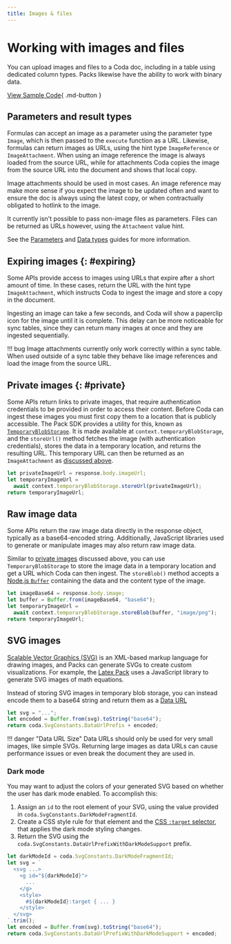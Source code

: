 ```yaml
---
title: Images & files
---
```


# Working with images and files

You can upload images and files to a Coda doc, including in a table using dedicated column types. Packs likewise have the ability to work with binary data.

[View Sample Code][samples]{ .md-button }


## Parameters and result types

Formulas can accept an image as a parameter using the parameter type `Image`, which is then passed to the `execute` function as a URL. Likewise, formulas can return images as URLs, using the hint type `ImageReference` or `ImageAttachment`. When using an image reference the image is always loaded from the source URL, while for attachments Coda copies the image from the source URL into the document and shows that local copy.

Image attachments should be used in most cases. An image reference may make more sense if you expect the image to be updated often and want to ensure the doc is always using the latest copy, or when contractually obligated to hotlink to the image.

It currently isn't possible to pass non-image files as parameters. Files can be returned as URLs however, using the `Attachment` value hint.

See the [Parameters][parameters_images] and [Data types][data_types_images] guides for more information.


## Expiring images {: #expiring}

Some APIs provide access to images using URLs that expire after a short amount of time. In these cases, return the URL with the hint type `ImageAttachment`, which instructs Coda to ingest the image and store a copy in the document.

Ingesting an image can take a few seconds, and Coda will show a paperclip icon for the image until it is complete. This delay can be more noticeable for sync tables, since they can return many images at once and they are ingested sequentially.

!!! bug
    Image attachments currently only work correctly within a sync table. When used outside of a sync table they behave like image references and load the image from the source URL.


## Private images {: #private}

Some APIs return links to private images, that require authentication credentials to be provided in order to access their content. Before Coda can ingest these images you must first copy them to a location that is publicly accessible. The Pack SDK provides a utility for this, known as [`TemporaryBlobStorage`][reference_temporaryblobstorage]. It is made available at `context.temporaryBlobStorage`, and the `storeUrl()` method fetches the image (with authentication credentials), stores the data in a temporary location, and returns the resulting URL. This temporary URL can then be returned as an `ImageAttachment` as [discussed above](#expiring).

```ts
let privateImageUrl = response.body.imageUrl;
let temporaryImageUrl =
  await context.temporaryBlobStorage.storeUrl(privateImageUrl);
return temporaryImageUrl;
```


## Raw image data

Some APIs return the raw image data directly in the response object, typically as a base64-encoded string. Additionally, JavaScript libraries used to generate or manipulate images may also return raw image data.

Similar to [private images](#private) discussed above, you can use `TemporaryBlobStorage` to store the image data in a temporary location and get a URL which Coda can then ingest. The `storeBlob()` method accepts a [Node.js `Buffer`][buffer] containing the data and the content type of the image.

```ts
let imageBase64 = response.body.image;
let buffer = Buffer.from(imageBase64, "base64");
let temporaryImageUrl =
  await context.temporaryBlobStorage.storeBlob(buffer, "image/png");
return temporaryImageUrl;
```


## SVG images

[Scalable Vector Graphics (SVG)][mdn_svg] is an XML-based markup language for drawing images, and Packs can generate SVGs to create custom visualizations. For example, the [Latex Pack][pack_latex] uses a JavaScript library to generate SVG images of math equations.

Instead of storing SVG images in temporary blob storage, you can instead encode them to a base64 string and return them as a [Data URL][mdn_data_urls]

```ts
let svg = "...";
let encoded = Buffer.from(svg).toString("base64");
return coda.SvgConstants.DataUrlPrefix + encoded;
```

!!! danger "Data URL Size"
    Data URLs should only be used for very small images, like simple SVGs. Returning large images as data URLs can cause performance issues or even break the document they are used in.


### Dark mode

You may want to adjust the colors of your generated SVG based on whether the user has dark mode enabled. To accomplish this:

1.  Assign an `id` to the root element of your SVG, using the value provided in `coda.SvgConstants.DarkModeFragmentId`.
1.  Create a CSS style rule for that element and the [CSS `:target` selector][mdn_target], that applies the dark mode styling changes.
1.  Return the SVG using the `coda.SvgConstants.DataUrlPrefixWithDarkModeSupport` prefix.

```ts
let darkModeId = coda.SvgConstants.DarkModeFragmentId;
let svg = `
  <svg ...>
    <g id="${darkModeId}">
      ...
    </g>
    <style>
      #${darkModeId}:target { ... }
    </style>
  </svg>
`.trim();
let encoded = Buffer.from(svg).toString("base64");
return coda.SvgConstants.DataUrlPrefixWithDarkModeSupport + encoded;
```



[samples]: ../../samples/topic/image.md
[parameters_images]: ../basics/parameters/index.md#images
[data_types_images]: ../basics/data-types.md#images
[reference_temporaryblobstorage]: ../../reference/sdk/interfaces/TemporaryBlobStorage.md
[buffer]: https://nodejs.org/en/knowledge/advanced/buffers/how-to-use-buffers/
[mdn_data_urls]: https://developer.mozilla.org/en-US/docs/Web/HTTP/Basics_of_HTTP/Data_URIs
[mdn_svg]: https://developer.mozilla.org/en-US/docs/Web/SVG
[pack_latex]: https://coda.io/packs/latex-1058
[mdn_target]: https://developer.mozilla.org/en-US/docs/Web/CSS/:target
